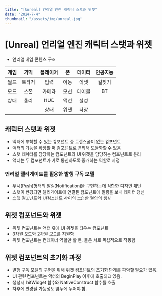```yaml
---
title: "[Unreal] 언리얼 엔진 캐릭터 스탯과 위젯"
date: "2024-7-4"
thumbnail: "/assets/img/unreal.jpg"
---
```


# [Unreal] 언리얼 엔진 캐릭터 스탯과 위젯

- 언리얼 게임 콘텐츠 구조

| 게임 |  기믹  | 플레이어 |  폰  | 데이터 | 인공지능 |
| :--: | :----: | :------: | :--: | :----: | :------: |
| 월드 | 트리거 |   입력   | 이동 |  에셋  |  길찾기  |
| 모드 |  스폰  |  카메라  | 모션 | 테이블 |    BT    |
| 상태 |  물리  |   HUD    | 액션 |  설정  |          |
|      |        |   상태   | 위젯 |  저장  |          |

## 캐릭터 스탯과 위젯

- 액터에 부착할 수 있는 컴포넌트 중 트랜스폼이 없는 컴포넌트
- 액터의 기능을 확장할 때 컴포넌트로 분리해 모듈화할 수 있음
- 스탯 데이터를 담당하는 컴포넌트와 UI 위젯을 담당하는 컴포넌트로 분리
- 액터는 두 컴포넌트가 서로 통신하도록 중개하는 역할로 지정

### 언리얼 델리게이트를 활용한 발행 구독 모델

- 푸시(Push)형태의 알림(Notification)을 구현하는데 적합한 디자인 패턴
- 스탯이 변경되면 델리게이트에 연결된 컴포넌트에 알림을 보내 데이터 갱신
- 스탯 컴포넌트와 UI컴포넌트 사이의 느슨한 결합의 생성



## 위젯 컴포넌트와 위젯

- 위젯 컴포넌트는 액터 위에 UI 위젯을 띄우는 컴포넌트
- 3차원 모드와 2차원 모드를 지원함
- 위젯 컴포넌트는 컨테이너 역할만 할 뿐, 둘은 서로 독립적으로 작동함



## 위젯 컴포넌트의 초기화 과정

- 발행 구독 모델의 구현을 위해 위젯 컴포넌트의 초기화 단계를 파악할 필요가 있음.
- UI 관련 컴포넌트는 액터의 BeginPlay 이후에 호출되고 있음.
- 생성시 InitWidget 함수와 NativeConstruct 함수를 호출
- 차후에 변경될 가능성도 염두에 두어야 함.